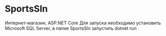 # SportsSln
Интернет-магазин, ASP.NET Core
Для запуска необходимо установить Microsoft SQL Server, в папке SportsSln запустить dotnet run
